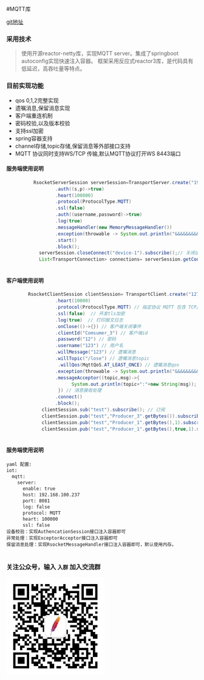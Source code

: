 #MQTT库

[git地址](https://github.com/1ssqq1lxr/iot-harbor)
### 采用技术

> 使用开源reactor-netty库，实现MQTT server。集成了springboot autoconfig实现快速注入容器。
框架采用反应式reactor3库，是代码具有低延迟，高吞吐量等特点。

### 目前实现功能

-  qos 0,1,2完整实现
-  遗嘱消息,保留消息实现
-  客户端重连机制
-  密码校验,以及版本校验
-  支持ssl加密
-  spring容器支持
-  channel存储,topic存储,保留消息等外部接口支持
-  MQTT 协议同时支持WS/TCP 传输,默认MQTT协议打开WS 8443端口



#### 服务端使用说明
```java
          RsocketServerSession serverSession=TransportServer.create("192.168.100.237",1884)
                  .auth((s,p)->true)
                  .heart(100000)
                  .protocol(ProtocolType.MQTT)
                  .ssl(false)
                  .auth((username,password)->true)
                  .log(true)
                  .messageHandler(new MemoryMessageHandler())
                  .exception(throwable -> System.out.println("&&&&&&&&&&&&&&&&&&&&&&&&&&&&"+throwable))
                  .start()
                  .block();
            serverSession.closeConnect("device-1").subscribe();// 关闭设备端
            List<TransportConnection> connections= serverSession.getConnections().block(); // 获取所有链接
 
```




#### 客户端使用说明
```java
        RsocketClientSession clientSession= TransportClient.create("127.0.0.1",1884)
                  .heart(10000)
                  .protocol(ProtocolType.MQTT) // 指定协议 MQTT 包含 TCP/WS 两个端口 默认WS走的8443     WS协议 仅仅启动TCP协议
                  .ssl(false)  // 开发tls加密
                  .log(true)  // 打印报文日志
                  .onClose(()->{}) // 客户端关闭事件
                  .clientId("Comsumer_3") // 客户端id
                  .password("12") // 密码
                  .username("123") // 用户名
                  .willMessage("123") // 遗嘱消息
                  .willTopic("/lose") // 遗嘱消息topic
                   .willQos(MqttQoS.AT_LEAST_ONCE) // 遗嘱消息qos
                  .exception(throwable -> System.out.println("&&&&&&&&&&&&&&&&&&&&&&&&&&&&"+throwable)) // 异常处理
                  .messageAcceptor((topic,msg)->{
                        System.out.println(topic+":"+new String(msg));
                   }) // 消息接收处理
                  .connect()
                  .block();
             clientSession.sub("test").subscribe(); // 订阅
             clientSession.pub("test","Producer_3".getBytes()).subscribe(); // 发布qos0消息
             clientSession.pub("test","Producer_1".getBytes(),1).subscribe();  // 发布qos1消息
             clientSession.pub("test","Producer_1".getBytes(),true,1).subscribe();  // 发布qos1消息 保留消息
            
```



#### 服务端使用说明
```spring 容器中使用
yaml 配置:
iot:
  mqtt:
    server:
      enable: true
      host: 192.168.100.237
      port: 8081
      log: false
      protocol: MQTT
      heart: 100000
      ssl: false
设备校验：实现AuthencationSession接口注入容器即可
异常处理：实现ExceptorAcceptor接口注入容器即可
保留消息处理：实现RsocketMessageHandler接口注入容器即可，默认使用内存。      
            
```
### 关注公众号，输入 `入群` 加入交流群
![image](image/icon.jpg)







